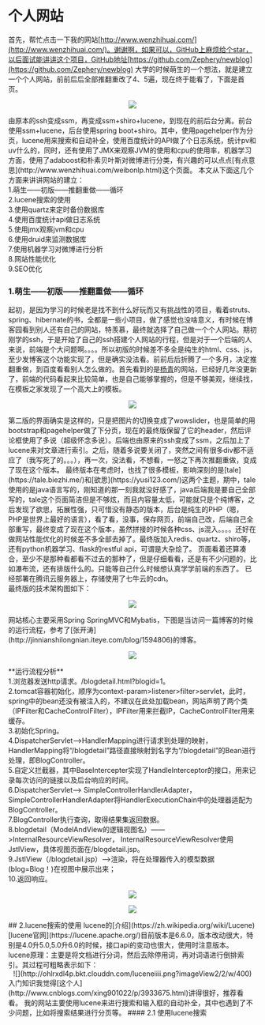 # 个人网站  
首先，帮忙点击一下我的网站[http://www.wenzhihuai.com/](http://www.wenzhihuai.com/)。谢谢啊，如果可以，GitHub上麻烦给个star，以后面试能讲讲这个项目，GitHub地址[https://github.com/Zephery/newblog](https://github.com/Zephery/newblog)
大学的时候萌生的一个想法，就是建立一个个人网站，前前后后全部推翻重改了4、5遍，现在终于能看了，下面是首页。
<div align="center">

![](http://ohlrxdl4p.bkt.clouddn.com/home.png?imageView2/2/w/600)

</div>
由原本的ssh变成ssm，再变成ssm+shiro+lucene，到现在的前后台分离。前台使用ssm+lucene，后台使用spring boot+shiro。其中，使用pagehelper作为分页，lucene用来搜索和自动补全，使用百度统计的API做了个日志系统，统计pv和uv什么的，同时，还有使用了JMX来观察JVM的使用和cpu的使用率，机器学习方面，使用了adaboost和朴素贝叶斯对微博进行分类，有兴趣的可以点点[有点意思](http://www.wenzhihuai.com/weibonlp.html)这个页面。
本文从下面这几个方面来讲讲网站的建立：<br/>
1.萌生——初版——推翻重做——循环<br/>
2.lucene搜索的使用<br/>
3.使用quartz来定时备份数据库<br/>
4.使用百度统计api做日志系统<br/>
5.使用jmx观察jvm和cpu<br/>
6.使用druid来监测数据库<br/>
7.使用机器学习对微博进行分析<br/>
8.网站性能优化<br/>
9.SEO优化<br/>

### 1.萌生——初版——推翻重做——循环
起初，是因为学习的时候老是找不到什么好玩而又有挑战性的项目，看着struts、spring、hibernate的书，全都是一些小项目，做了感觉也没啥意义，有时候在博客园看到别人还有自己的网站，特羡慕，最终就选择了自己做一个个人网站。期初刚学的ssh，于是开始了自己的ssh搭建个人网站的行程，但是对于一个后端的人来说，前端是个大问题啊。。。。所以初版的时候差不多全是纯生的html、css、js，至少发博客这个功能实现了，但是确实没法看。前前后后折腾了一个多月，决定推翻重做，到百度看看别人怎么做的。首先看到的是[杨青](http://www.yangqq.com/)的网站，已经好几年没更新了，前端的代码看起来比较简单，也是自己能够掌握的，但是不够美观，继续找，在模板之家发现了一个高大上的模板。
<div align="center">

![](http://ohlrxdl4p.bkt.clouddn.com/joihfiohewifoheifahiauhvuia.png?imageView2/2/w/400)

</div>
第二版的界面确实是这样的，只是把图片的切换变成了wowslider，也是简单的用bootstrap和pagehelper做了下分页，现在的最终版保留了它的header，然后评论框使用了多说（超级怀念多说）。后端也由原来的ssh变成了ssm，之后加上了lucene来对文章进行索引。之后，随着多说要关闭了，突然之间有很多div都不适应了（我写死了的。。。），再一次，没法看，不想看，一怒之下再次推翻重做，变成了现在这个版本。
最终版本在考虑时，也找了很多模板，影响深刻的是[tale](https://tale.biezhi.me/)和[欲思](https://yusi123.com/)这两个主题，期中，tale使用的是java语言写的，刚知道的那一刻我就没好感了，java后端我是要自己全部写的，tale这个页面简洁但是不够炫，而且内容量太低，可能就只是个纯博客，之后发现了欲思，拓展性强，只可惜没有静态的版本，后台是纯生的PHP（嗯，PHP是世界上最好的语言），看了看，没事，保存网页，前端自己改，后端自己全部重写，最终变成了现在这个版本，虽然拼接的时候各种css、js混入。。。。还好在做网站性能优化的时候差不多全部去掉了。最终版加入redis、quartz、shiro等，还有python机器学习、flask的restful api，可谓是大杂烩了。
页面看着还算凑合，至少不是那种看都看不过去的那种了，但是仔细看看，还是有不少问题的，比如瀑布流，还有排版什么的。只能等自己什么时候想认真学学前端的东西了。
已经部署在腾讯云服务器上，存储使用了七牛云的cdn。<br/>
最终版的技术架构图如下：
<div align="center">

![](http://ohlrxdl4p.bkt.clouddn.com/awfawefwefwef.png)

</div>
网站核心主要采用Spring SpringMVC和Mybatis，下图是当访问一篇博客的时候的运行流程，参考了[张开涛](http://jinnianshilongnian.iteye.com/blog/1594806)的博客。
<div align="center">

![](http://ohlrxdl4p.bkt.clouddn.com/awefaweagregrgbwerbwer.png)

</div>
**运行流程分析**<br/>
1.浏览器发送http请求。/blogdetail.html?blogid=1。<br/>
2.tomcat容器初始化，顺序为context-param>listener>filter>servlet，此时，spring中的bean还没有被注入的，不建议在此处加载bean，网站声明了两个类（IPFilter和CacheControlFilter），IPFilter用来拦截IP，CacheControlFilter用来缓存。<br/>
3.初始化Spring。<br/>
4.DispatcherServlet——>HandlerMapping进行请求到处理的映射，HandlerMapping将“/blogdetail”路径直接映射到名字为“/blogdetail”的Bean进行处理，即BlogController。<br/>
5.自定义拦截器，其中BaseIntercepter实现了HandleInterceptor的接口，用来记录每次访问的链接以及后台响应的时间。<br/>
6.DispatcherServlet——> SimpleControllerHandlerAdapter，SimpleControllerHandlerAdapter将HandlerExecutionChain中的处理器适配为BlogController。<br/>
7.BlogController执行查询，取得结果集返回数据。<br/>
8.blogdetail（ModelAndView的逻辑视图名）——>InternalResourceViewResolver， InternalResourceViewResolver使用JstlView，具体视图页面在/blogdetail.jsp。<br/>
9.JstlView（/blogdetail.jsp）——>渲染，将在处理器传入的模型数据(blog=Blog！)在视图中展示出来；<br/>
10.返回响应。<br/>
<div align="center">

![](http://ohlrxdl4p.bkt.clouddn.com/awfawefwefawefwef.png)

</div>
<div align="center">

![](http://ohlrxdl4p.bkt.clouddn.com/QQ%E6%88%AA%E5%9B%BE20170825141127.png)

</div>
## 2.lucene搜索的使用
lucene的[介绍](https://zh.wikipedia.org/wiki/Lucene)
[lucene官网](https://lucene.apache.org/)目前版本是6.6.0，版本改动很大，特别是4.0升5.0,5.0升6.0的时候，接口api的变动也很大，使用时注意版本。
lucene原理：主要是将文档进行分词，然后去除停用词，再对词语进行倒排索引。其过程可粗略表示如下：
<div align="center">![](http://ohlrxdl4p.bkt.clouddn.com/luceneiiii.png?imageView2/2/w/400)</div>
入门知识我觉得[这个人](http://www.cnblogs.com/xing901022/p/3933675.html)讲得很好，推荐看看。
我的网站主要使用lucene来进行搜索和输入框的自动补全，其中也遇到了不少问题，比如将搜索结果进行分页等。
#### 2.1 使用lucene搜索
